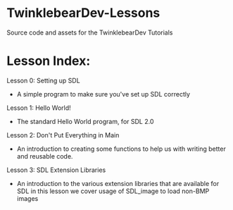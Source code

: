 TwinklebearDev-Lessons
======================

Source code and assets for the TwinklebearDev Tutorials

# Lesson Index:
Lesson 0: Setting up SDL
    
* A simple program to make sure you've set up SDL correctly

Lesson 1: Hello World!

* The standard Hello World program, for SDL 2.0

Lesson 2: Don't Put Everything in Main

* An introduction to creating some functions to help us with writing better and reusable code.

Lesson 3: SDL Extension Libraries

* An introduction to the various extension libraries that are available for SDL in this lesson we cover usage of SDL_image to load non-BMP images